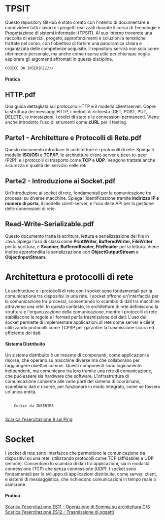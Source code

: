 # TPSIT
<!DOCTYPE html>
<html lang="en">
<head>
    <meta charset="UTF-8">
    <title>Introduzione</title>
    <meta name="viewport" content="width=device-width, initial-scale=1.0">
    <p>Questo repository GitHub è stato creato con l'intento di documentare e condividere tutti i lavori e i progetti realizzati durante il corso di Tecnologie e Progettazione di sistemi informatici (TPSIT). Al suo interno troverete una raccolta di esercizi, progetti, approfondimenti e soluzioni a tematiche trattate nel corso, con l'obiettivo di fornire una panoramica chiara e organizzata delle competenze acquisite. Il repository servirà non solo come riferimento personale, ma anche come risorsa utile per chiunque voglia esplorare gli argomenti affrontati in questa disciplina.</p>
</head>
<body>

    
    CODICE DA INSERIRE////
    
 <h4>Pratica</h4>

 <h2>HTTP.pdf</h2>
    <p>Una guida dettagliata sul protocollo HTTP e il modello client/server. 
       Copre la struttura dei messaggi HTTP, i metodi di richiesta (GET, POST, PUT, DELETE), 
       le intestazioni, i codici di stato e le connessioni permanenti. 
       Viene anche introdotto l'uso di strumenti come <strong>cURL</strong> per il testing.</p>

  <h2>Parte1 - Architetture e Protocolli di Rete.pdf</h2>
    <p>Questo documento introduce le architetture e i protocolli di rete. 
       Spiega il modello <strong>ISO/OSI</strong> e <strong>TCP/IP</strong>, le architetture client-server e peer-to-peer (P2P), 
       e i protocolli di trasporto come <strong>TCP</strong> e <strong>UDP</strong>. 
       Vengono trattate anche sicurezza e qualità del servizio nelle reti.</p>

  <h2>Parte2 - Introduzione ai Socket.pdf</h2>
    <p>Un'introduzione ai socket di rete, fondamentali per la comunicazione tra processi su diverse macchine. 
       Spiega l'identificazione tramite <strong>indirizzo IP e numero di porta</strong>, il modello client-server, 
       e l'uso delle API per la gestione delle connessioni di rete.</p>

  <h2>Read-Write-Serializable.pdf</h2>
    <p>Questo documento tratta la scrittura, lettura e serializzazione dei file in Java. 
       Spiega l'uso di classi come <strong>PrintWriter, BufferedWriter, FileWriter</strong> per la scrittura, 
       e <strong>Scanner, BufferedReader, FileReader</strong> per la lettura. 
       Viene inoltre approfondita la serializzazione con <strong>ObjectOutputStream</strong> e <strong>ObjectInputStream</strong>.</p>

 <h1>Architettura e protocolli di rete</h1>
 <p>Le architetture e i protocolli di rete con i socket sono fondamentali per la comunicazione tra dispositivi in una rete. I socket offrono un'interfaccia per la comunicazione tra processi, consentendo lo scambio di dati tra macchine attraverso una rete. In questo contesto, le architetture di rete definiscono la struttura e l'organizzazione della comunicazione, mentre i protocolli di rete stabiliscono le regole e i formati per la trasmissione dei dati. L'uso dei socket permette di implementare applicazioni di rete come server e client, utilizzando protocolli come TCP/IP per garantire la trasmissione sicura ed efficiente dei dati.</p>

  <h4>Sistema Distribuito</h4>
    <p>Un sistema distribuito è un insieme di componenti, come applicazioni e risorse, che operano su macchine diverse ma che collaborano per raggiungere obiettivi comuni. Questi componenti sono logicamente indipendenti, ma comunicano tra loro tramite una rete di comunicazione, che può essere sia hardware che software. L'infrastruttura di comunicazione consente alle varie parti del sistema di coordinarsi, scambiarsi dati e risorse, per funzionare in modo integrato, come se fossero un'unica entità. </p>

<pre>
  <code>
    Codice da INSERIRE
  </code>
</pre>


<a href="https://github.com/c7898/TIPISIT/raw/refs/heads/main/Esercitazione/Es08Barnaba.zip">
Scarica l'esercitazione 8 sul Ping
</a>

<h1>Socket</h1>
<p>I socket di rete sono interfacce che permettono la comunicazione tra dispositivi su una rete, utilizzando protocolli come TCP (affidabile) e UDP (veloce). Consentono lo scambio di dati tra applicazioni, sia in modalità connessione (TCP) che senza connessione (UDP). I socket sono fondamentali per lo sviluppo di applicazioni distribuite, come server, client, e sistemi di messaggistica, che richiedono comunicazioni in tempo reale o asincrone.</p>
<h4>Pratica</h4>
<a href="https://github.com/c7898/TIPISIT/raw/refs/heads/main/Esercitazione/Es08Barnaba.zip">
Scarica l'esercitazione ES11 - Operazione di Somma su architettura C/S
</a>

<a href="[https://github.com/c7898/TIPISIT/raw/refs/heads/main/Esercitazione/Es08Barnaba.zip](https://github.com/c7898/TIPISIT/blob/main/Esercitazione/ES12_Ramundo_Andrea.zip)">
Scarica l'esercitazione ES12 - Trasmissione di oggetti
</a>
</body>

</html>
